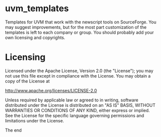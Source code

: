 uvm_templates
=============

Templates for UVM that work with the newscript tools on SourceForge. You may
suggest improvements, but for the most part customization of the templates is
left to each company or group. You should probably add your own licensing and
copyrights.

Licensing
=========
Licensed under the Apache License, Version 2.0 (the "License"); you may not use
this file except in compliance with the License.  You may obtain a copy of the
License at

  http://www.apache.org/licenses/LICENSE-2.0

Unless required by applicable law or agreed to in writing, software distributed
under the License is distributed on an "AS IS" BASIS, WITHOUT WARRANTIES OR
CONDITIONS OF ANY KIND, either express or implied.  See the License for the
specific language governing permissions and limitations under the License.

The end
